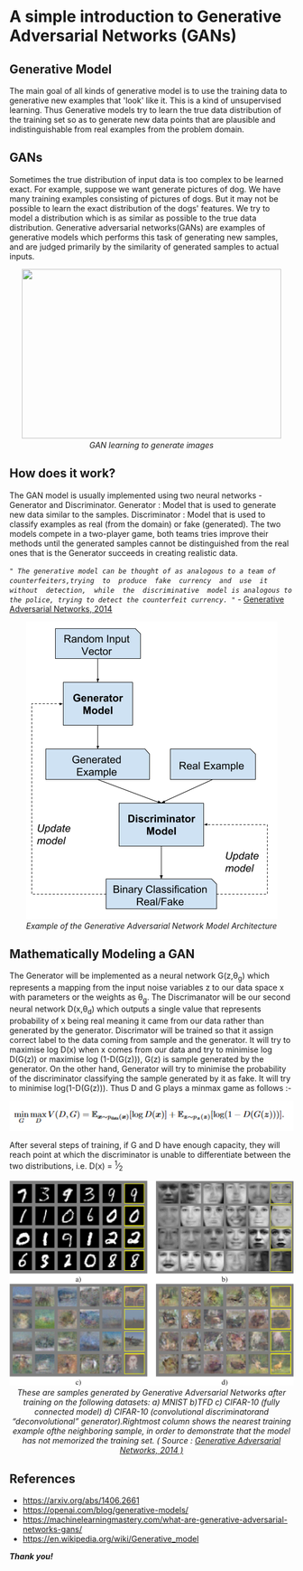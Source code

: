 # A simple introduction to Generative Adversarial Networks (GANs) #

## Generative Model ##

The main goal of all kinds of generative model is to use the training data to generative new examples that 'look' like it. This is a kind of unsupervised learning.
Thus Generative models try to learn the true data distribution of the training set so as to generate new data points that are plausible and indistinguishable from real examples from the problem domain.  

## GANs ##

Sometimes the true distribution of input data is too complex to be learned exact. For example, suppose we want generate pictures of dog. We have many training examples
consisting of pictures of dogs. But it may not be possible to learn the exact distribution of the dogs' features. We try to model a distribution which is as similar as possible to the true data distribution. Generative adversarial networks(GANs) are examples of generative models which performs this task of generating new samples, and are judged primarily by the similarity of generated samples to actual inputs.

<p align="center">
  <img width="460" height="300" src="gen_models_anim_2.gif"><br>
  <em>GAN learning to generate images</em>
</p>

## How does it work? ##

The GAN model is usually implemented using two neural networks - Generator and Discriminator.
Generator : Model that is used to generate new data similar to the samples.
Discriminator : Model that is used to classify examples as real (from the domain) or fake (generated). 
The two models compete in a two-player game, both teams tries improve their methods until the generated samples cannot be distinguished from the real ones that is
the Generator succeeds in creating realistic data.

_`" The generative model can be thought of as analogous to a team of counterfeiters,trying  to  produce  fake  currency  and  use  it  without  detection,  while  the  discriminative  model is analogous to the police, trying to detect the counterfeit currency. "`_ - [Generative Adversarial Networks, 2014](https://arxiv.org/abs/1406.2661)
<p align="center">
  <img src="gen_dis.png"><br>
  <em>Example of the Generative Adversarial Network Model Architecture</em>
</p>

##  Mathematically Modeling a GAN ##
The Generator will be implemented as a neural network G(z,θ<sub>g</sub>) which represents a mapping from the input noise variables z to our data space x with parameters or the weights as θ<sub>g</sub>. The Discrimanator will be our second neural network D(x,θ<sub>d</sub>) which outputs a single value that represents probability of x being real meaning it came from our data rather than generated by the generator. Discrimator will be trained so that it assign correct label to the data coming from sample and the generator. It will try to maximise log D(x) when x comes from our data and try to minimise log D(G(z)) or maximise log (1-D(G(z))), 
G(z) is sample generated by the generator.
On the other hand, Generator will try to minimise the probability of the discriminator classifying the sample generated by it as fake.
It will try to minimise log(1-D(G(z))).
Thus D and G plays a minmax game as follows :-

 <p align="center">
  <img src="loss.PNG">
</p>


After several steps of training, if G and D have enough capacity, they will reach point at which the discriminator is unable to differentiate between the two distributions, i.e. D(x) = <sup>1</sup>&frasl;<sub>2</sub>

<p align="center">
  <img src="example.png"><br>
  <em>These are samples generated by Generative Adversarial Networks after training on the following datasets: a) MNIST b)TFD c) CIFAR-10 (fully connected model) d) CIFAR-10 (convolutional discriminatorand “deconvolutional” generator).Rightmost column shows the nearest training example ofthe neighboring sample, in order to demonstrate that the model has not memorized the training set. ( Source : <a href = "https://arxiv.org/abs/1406.2661"> Generative Adversarial Networks, 2014 )</a></em>
</p>

## <b> References </b>
- https://arxiv.org/abs/1406.2661
- https://openai.com/blog/generative-models/
- https://machinelearningmastery.com/what-are-generative-adversarial-networks-gans/
- https://en.wikipedia.org/wiki/Generative_model


_<b>Thank you!</b>_
